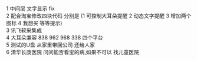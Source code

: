 
1 中间层 文字显示 fix<br>
2 配合淘宝修改四块代码 分别是 (1 可控制大耳朵提醒 2 动态文字提醒 3 增加两个图标 4 我想买 等等提示) <br>
3 讯飞软采集成 <br>
4 大耳朵兼容 838 962 968 338 四个平台 <br>
5 测试的U盘 从家里带回公司 还给人家 <br>
6 清华长庚医院 问问能否看宝的病,如果不可以 找儿童医院 <br>

